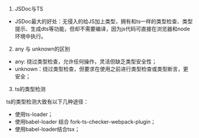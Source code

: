 1. JSDoc与TS

  - JSDoc最大的好处：无侵入的给JS加上类型，拥有和ts一样的类型检查、类型提示、生成dts等功能，但却不需要编译，因为js代码可直接在浏览器和node环境中执行。

2. any 与 unknown的区别

  - any: 绕过类型检查，允许任何操作，灵活但缺乏类型安全性；
  - unknown：绕过类型检查，但要求在使用之前进行类型检查或类型断言，更安全；

3. ts的类型检测

ts的类型检测大致有以下几种途径：
- 使用ts-loader；
- 使用babel-loader 结合 fork-ts-checker-webpack-plugin；
- 使用babel-loader结合tsx；


  
